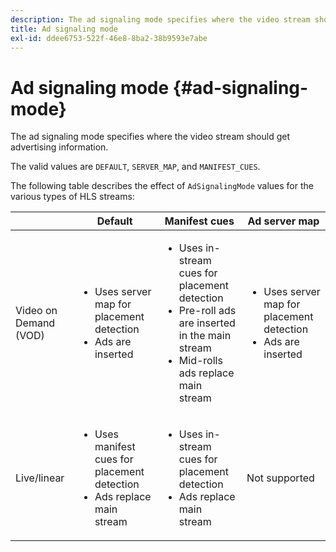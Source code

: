 ```yaml
---
description: The ad signaling mode specifies where the video stream should get advertising information.
title: Ad signaling mode
exl-id: ddee6753-522f-46e8-8ba2-38b9593e7abe
---
```

# Ad signaling mode {#ad-signaling-mode}

The ad signaling mode specifies where the video stream should get advertising information.

The valid values are `DEFAULT`, `SERVER_MAP`, and `MANIFEST_CUES`.

The following table describes the effect of `AdSignalingMode` values for the various types of HLS streams:  

<table frame="all" colsep="1" rowsep="1" id="table_AdSignalingMode"> 
 <thead> 
  <tr rowsep="1"> 
   <th colname="1" class="entry"> </th> 
   <th colname="2" class="entry"> <b>Default </b></th> 
   <th colname="3" class="entry"><b> Manifest cues</b> </th> 
   <th colname="4" class="entry"> <b>Ad server map </b></th> 
  </tr> 
 </thead>
 <tbody> 
  <tr rowsep="1"> 
   <td colname="1"> Video on Demand (VOD) </td> 
   <td colname="2"> 
    <ul id="ul_E79DA79107364D0D8B46A1859CA75B5C"> 
     <li id="li_B259ED87743F463095071F58DC840E39"> Uses server map for placement detection </li> 
     <li id="li_8957E4151466467BA6C954E5010E34EA"> Ads are inserted </li> 
    </ul> </td> 
   <td colname="3"> 
    <ul id="ul_D462C76717D94DE09915BDF6E9B3FB68"> 
     <li id="li_FB46108F4AD9457D99D2618ABEF7DBD1"> Uses in-stream cues for placement detection </li> 
     <li id="li_C3F7FBB98F524CEF97D17318C292E9EA"> Pre-roll ads are inserted in the main stream </li> 
     <li id="li_A56E1545F84840DFA6D065DA60E98C31"> Mid-rolls ads replace main stream </li> 
    </ul> </td> 
   <td colname="4"> 
    <ul id="ul_F10192B1B6F745CBB0D4C1A6D52A57B4"> 
     <li id="li_2ADACF71FA5F4A08A00A3399F5593420"> Uses server map for placement detection </li> 
     <li id="li_1201085B9C554A4BBD471E7EB2E363AC"> Ads are inserted </li> 
    </ul> </td> 
  </tr> 
  <tr rowsep="0"> 
   <td colname="1"> Live/linear </td> 
   <td colname="2"> 
    <ul id="ul_82AAC9EE056F49E999F809536A96C2F8"> 
     <li id="li_73BAD2BAA95F4592808B77F8DA436237"> Uses manifest cues for placement detection </li> 
     <li id="li_A97B6F61078D4149A984B2412021E103"> Ads replace main stream </li> 
    </ul> </td> 
   <td colname="3"> 
    <ul id="ul_CAED2D4F46334D76AE025482881BF843"> 
     <li id="li_A8023845A037482DBFDEF7EF247FECFD"> Uses in-stream cues for placement detection </li> 
     <li id="li_62A3CDAD249344EB89043B2AE0F4D7FF"> Ads replace main stream </li> 
    </ul> </td> 
   <td colname="4"> Not supported </td> 
  </tr> 
 </tbody> 
</table>
